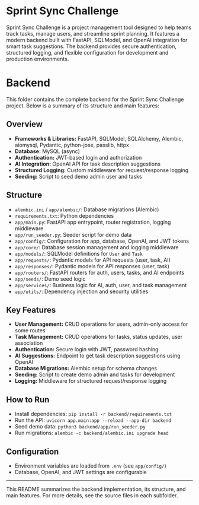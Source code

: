 
# Sprint Sync Challenge

Sprint Sync Challenge is a project management tool designed to help teams track tasks, manage users, and streamline sprint planning. It features a modern backend built with FastAPI, SQLModel, and OpenAI integration for smart task suggestions. The backend provides secure authentication, structured logging, and flexible configuration for development and production environments.

# Backend

This folder contains the complete backend for the Sprint Sync Challenge project. Below is a summary of its structure and main features:

## Overview
- **Frameworks & Libraries:** FastAPI, SQLModel, SQLAlchemy, Alembic, aiomysql, Pydantic, python-jose, passlib, httpx
- **Database:** MySQL (async)
- **Authentication:** JWT-based login and authorization
- **AI Integration:** OpenAI API for task description suggestions
- **Structured Logging:** Custom middleware for request/response logging
- **Seeding:** Script to seed demo admin user and tasks

## Structure
- `alembic.ini` / `app/alembic/`: Database migrations (Alembic)
- `requirements.txt`: Python dependencies
- `app/main.py`: FastAPI app entrypoint, router registration, logging middleware
- `app/run_seeder.py`: Seeder script for demo data
- `app/config/`: Configuration for app, database, OpenAI, and JWT tokens
- `app/core/`: Database session management and logging middleware
- `app/models/`: SQLModel definitions for `User` and `Task`
- `app/requests/`: Pydantic models for API requests (user, task, AI)
- `app/responses/`: Pydantic models for API responses (user, task)
- `app/routers/`: FastAPI routers for auth, users, tasks, and AI endpoints
- `app/seeds/`: Demo seed logic
- `app/services/`: Business logic for AI, auth, user, and task management
- `app/utils/`: Dependency injection and security utilities

## Key Features
- **User Management:** CRUD operations for users, admin-only access for some routes
- **Task Management:** CRUD operations for tasks, status updates, user association
- **Authentication:** Secure login with JWT, password hashing
- **AI Suggestions:** Endpoint to get task description suggestions using OpenAI
- **Database Migrations:** Alembic setup for schema changes
- **Seeding:** Script to create demo admin and tasks for development
- **Logging:** Middleware for structured request/response logging

## How to Run
- Install dependencies: `pip install -r backend/requirements.txt`
- Run the API: `uvicorn app.main:app --reload --app-dir backend`
- Seed demo data: `python3 backend/app/run_seeder.py`
- Run migrations: `alembic -c backend/alembic.ini upgrade head`

## Configuration
- Environment variables are loaded from `.env` (see `app/config/`)
- Database, OpenAI, and JWT settings are configurable

---
This README summarizes the backend implementation, its structure, and main features. For more details, see the source files in each subfolder.
